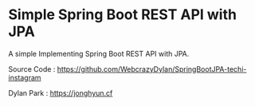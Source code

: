 # Simple Spring Boot REST API with JPA

A simple Implementing Spring Boot REST API with JPA.

Source Code : https://github.com/WebcrazyDylan/SpringBootJPA-techi-instagram

Dylan Park : https://jonghyun.cf